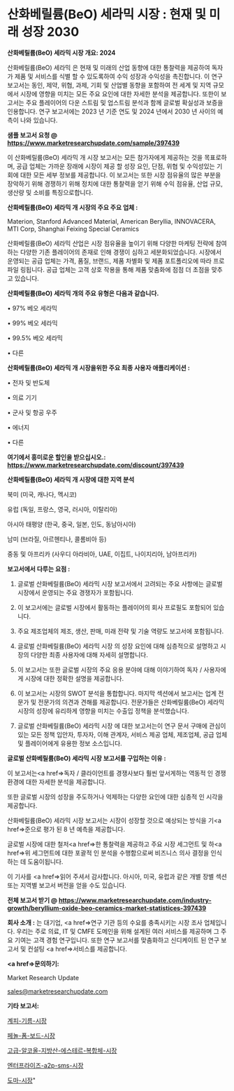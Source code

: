 # 산화베릴륨(BeO) 세라믹 시장 : 현재 및 미래 성장 2030

<strong>산화베릴륨(BeO) 세라믹 시장 개요: 2024</strong>

산화베릴륨(BeO) 세라믹 은 현재 및 미래의 산업 동향에 대한 통찰력을 제공하여 독자가 제품 및 서비스를 식별 할 수 있도록하여 수익 성장과 수익성을 촉진합니다. 이 연구 보고서는 동인, 제약, 위협, 과제, 기회 및 산업별 동향을 포함하여 전 세계 및 지역 규모에서 시장에 영향을 미치는 모든 주요 요인에 대한 자세한 분석을 제공합니다. 또한이 보고서는 주요 플레이어의 다운 스트림 및 업스트림 분석과 함께 글로벌 확실성과 보증을 인용합니다. 연구 보고서에는 2023 년 기준 연도 및 2024 년에서 2030 년 사이의 예측이 나와 있습니다.



<strong>샘플 보고서 요청 @ <a href=https://www.marketresearchupdate.com/sample/397439>https://www.marketresearchupdate.com/sample/397439</a></strong>

이 산화베릴륨(BeO) 세라믹 개 시장 보고서는 모든 참가자에게 제공하는 것을 목표로하며, 공급 업체는 가까운 장래에 시장이 제공 할 성장 요인, 단점, 위협 및 수익성있는 기회에 대한 모든 세부 정보를 제공합니다. 이 보고서는 또한 시장 점유율의 많은 부분을 장악하기 위해 경쟁하기 위해 정치에 대한 통찰력을 얻기 위해 수익 점유율, 산업 규모, 생산량 및 소비를 특징으로합니다.



<strong>산화베릴륨(BeO) 세라믹 개 시장의 주요 주요 업체 :</strong>

Materion, Stanford Advanced Material, American Beryllia, INNOVACERA, MTI Corp, Shanghai Feixing Special Ceramics

산화베릴륨(BeO) 세라믹 산업은 시장 점유율을 높이기 위해 다양한 마케팅 전략에 참여하는 다양한 기존 플레이어의 존재로 인해 경쟁이 심하고 세분화되었습니다. 시장에서 운영되는 공급 업체는 가격, 품질, 브랜드, 제품 차별화 및 제품 포트폴리오에 따라 프로파일 링됩니다. 공급 업체는 고객 상호 작용을 통해 제품 맞춤화에 점점 더 초점을 맞추고 있습니다.



<strong>산화베릴륨(BeO) 세라믹 개의 주요 유형은 다음과 같습니다.</strong>

• 97% 베오 세라믹

• 99% 베오 세라믹

• 99.5% 베오 세라믹

• 다른



<strong>산화베릴륨(BeO) 세라믹 개 시장을위한 주요 최종 사용자 애플리케이션 :</strong>

• 전자 및 반도체

• 의료 기기

• 군사 및 항공 우주

• 에너지

• 다른



<strong>여기에서 흥미로운 할인을 받으십시오.: <a href=https://www.marketresearchupdate.com/discount/397439>https://www.marketresearchupdate.com/discount/397439</a></strong>



<strong>산화베릴륨(BeO) 세라믹 개 시장에 대한 지역 분석</strong>

북미 (미국, 캐나다, 멕시코)

유럽 (독일, 프랑스, 영국, 러시아, 이탈리아)

아시아 태평양 (한국, 중국, 일본, 인도, 동남아시아)

남미 (브라질, 아르헨티나, 콜롬비아 등)

중동 및 아프리카 (사우디 아라비아, UAE, 이집트, 나이지리아, 남아프리카)



<strong>보고서에서 다루는 요점 :</strong>

1. 글로벌 산화베릴륨(BeO) 세라믹 시장 보고서에서 고려되는 주요 사항에는 글로벌 시장에서 운영되는 주요 경쟁자가 포함됩니다.

2. 이 보고서에는 글로벌 시장에서 활동하는 플레이어의 회사 프로필도 포함되어 있습니다.

3. 주요 제조업체의 제조, 생산, 판매, 미래 전략 및 기술 역량도 보고서에 포함됩니다.

4. 글로벌 산화베릴륨(BeO) 세라믹 시장 의 성장 요인에 대해 심층적으로 설명하고 시장의 다양한 최종 사용자에 대해 자세히 설명합니다.

5. 이 보고서는 또한 글로벌 시장의 주요 응용 분야에 대해 이야기하여 독자 / 사용자에게 시장에 대한 정확한 설명을 제공합니다.

6. 이 보고서는 시장의 SWOT 분석을 통합합니다. 마지막 섹션에서 보고서는 업계 전문가 및 전문가의 의견과 견해를 제공합니다. 전문가들은 산화베릴륨(BeO) 세라믹 시장의 성장에 유리하게 영향을 미치는 수출입 정책을 분석했습니다.

7. 글로벌 산화베릴륨(BeO) 세라믹 시장 에 대한 보고서는이 연구 문서 구매에 관심이있는 모든 정책 입안자, 투자자, 이해 관계자, 서비스 제공 업체, 제조업체, 공급 업체 및 플레이어에게 유용한 정보 소스입니다.



<strong>글로벌 산화베릴륨(BeO) 세라믹 시장 보고서를 구입하는 이유 :</strong>

이 보고서는<a href=>독자 / 클</a>라이언트를 경쟁사보다 훨씬 앞서게하는 역동적 인 경쟁 환경에 대한 자세한 분석을 제공합니다.

또한 글로벌 시장의 성장을 주도하거나 억제하는 다양한 요인에 대한 심층적 인 시각을 제공합니다.

산화베릴륨(BeO) 세라믹 시장 보고서는 시장이 성장할 것으로 예상되는 방식을 기<a href=>준으로</a> 평가 된 8 년 예측을 제공합니다.

글로벌 시장에 대한 철저<a href=>한 통찰력</a>을 제공하고 주요 시장 세그먼트 및 하<a href=>위 세그</a>먼트에 대한 포괄적 인 분석을 수행함으로써 비즈니스 의사 결정을 인식하는 데 도움이됩니다.

이 기사를 <a href=>읽어 주</a>셔서 감사합니다. 아시아, 미국, 유럽과 같은 개별 장별 섹션 또는 지역별 보고서 버전을 얻을 수도 있습니다.



<strong>전체 보고서 받기 @ <a href=https://www.marketresearchupdate.com/industry-growth/beryllium-oxide-beo-ceramics-market-statistices-397439>https://www.marketresearchupdate.com/industry-growth/beryllium-oxide-beo-ceramics-market-statistices-397439</a></strong>



<strong>회사 소개 :</strong>
는 대기업, <a href=>연구 기</a>관 등의 수요를 충족시키는 시장 조사 업체입니다. 우리는 주로 의료, IT 및 CMFE 도메인을 위해 설계된 여러 서비스를 제공하며 그 주요 기여는 고객 경험 연구입니다. 또한 연구 보고서를 맞춤화하고 신디케이트 된 연구 보고서 및 컨설팅 <a href=>서비</a>스를 제공합니다.



<strong><a href=>문의하기:</a></strong>

Market Research Update

sales@marketresearchupdate.com



<strong>기타 보고서:</strong>

<a href=https://www.linkedin.com/pulse/계피-기름-시장-진입-전략-및-위험-평가2029년-analytics-alchemy-360-analysis/>계피-기름-시장</a>

<a href=https://www.linkedin.com/pulse/페놀-폼-보드-시장-동향-및-성장-전망-isdailynews-cahrf/>페놀-폼-보드-시장</a>

<a href=https://www.linkedin.com/pulse/고급-알코올-지방산-에스테르-복합체-시장-현재-및-미래-성장-2029-oozgf/>고급-알코올-지방산-에스테르-복합체-시장</a>

<a href=https://www.linkedin.com/pulse/엔터프라이즈-a2p-sms-시장-규모-및-성장-2023-consumer-connection-chronicles-24--ljoxf/>엔터프라이즈-a2p-sms-시장</a>

<a href=https://www.linkedin.com/pulse/도마-시장-세분화-연구-및-목표-고객2029년-consumer-connection-chronicles-24--lm2kf/>도마-시장</a>"
